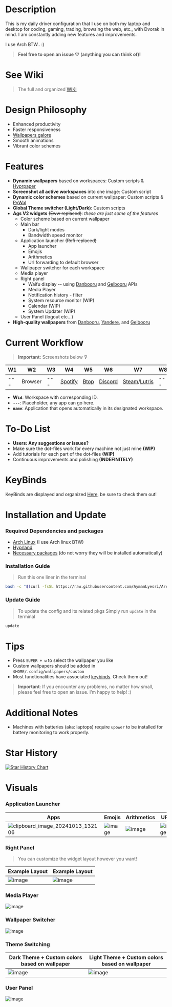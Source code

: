 <!-- > [!IMPORTANT]
> I am migrating the ags code from V1 to the new version V2, all the code needs to be rewriten, so it might take sometime, as an alternative you could just run `update` in the terminal to install previous ags V1 -->

# Description

This is my daily driver configuration that I use on both my laptop and desktop for coding, gaming, trading, browsing the web, etc., with Dvorak in mind. I am constantly adding new features and improvements.

I use Arch BTW.. :)

> **Feel free to open an issue ♡ (anything you can think of)!**

# See Wiki

> The full and organized [WIKI](https://hyprland-conf-wiki.vercel.app/)

# Design Philosophy

- Enhanced productivity
- Faster responsiveness
- [Wallpapers galore](https://github.com/AymanLyesri/hyprland-conf/tree/master/.config/wallpapers)
- Smooth animations
- Vibrant color schemes

# Features

- **Dynamic wallpapers** based on workspaces: Custom scripts & [Hyprpaper](https://github.com/hyprwm/hyprpaper)
- **Screenshot all active workspaces** into one image: Custom script
- **Dynamic color schemes** based on current wallpaper: Custom scripts & [PyWal](https://github.com/dylanaraps/pywal)
- **Global Theme switcher (Light/Dark)**: Custom scripts
- **Ags V2 widgets** ~~(Eww replaced)~~: _these are just some of the features_
  - Color scheme based on current wallpaper
  - Main bar
    - Dark/light modes
    - Bandwidth speed monitor
  - Application launcher ~~(Rofi replaced)~~
    - App launcher
    - Emojis
    - Arithmetics
    - Url forwarding to default browser
  - Wallpaper switcher for each workspace
  - Media player
  - Right panel
    - Waifu display -- using [Danbooru](https://danbooru.donmai.us) and [Gelbooru](https://gelbooru.com) APIs
    - Media Player
    - Notification history - filter
    - System resource monitor (WIP)
    - Calendar (WIP)
    - System Updater (WIP)
  - User Panel (logout etc...)
- **High-quality wallpapers** from [Danbooru](https://danbooru.donmai.us), [Yandere](https://yande.re), and [Gelbooru](https://gelbooru.com)

# Current Workflow

> **Important:** Screenshots below ⊽

| W1  | W2      | W3  | W4                                                  | W5                                           | W6                                                  | W7                                                                            | W8  | W9  | W10   |
| --- | ------- | --- | --------------------------------------------------- | -------------------------------------------- | --------------------------------------------------- | ----------------------------------------------------------------------------- | --- | --- | ----- |
| --- | Browser | --- | [Spotify](https://wiki.archlinux.org/title/spotify) | [Btop](https://github.com/aristocratos/btop) | [Discord](https://wiki.archlinux.org/title/Discord) | [Steam](https://wiki.archlinux.org/title/steam)/[Lutris](https://lutris.net/) | --- | --- | Games |

- **W`id`**: Workspace with corresponding ID.
- **`---`**: Placeholder, any app can go here.
- **`name`**: Application that opens automatically in its designated workspace.

# To-Do List

- **Users: Any suggestions or issues?**
- Make sure the dot-files work for every machine not just mine **(WIP)**
- Add tutorials for each part of the dot-files **(WIP)**
- Continuous improvements and polishing **(INDEFINITELY)**

# KeyBinds

KeyBinds are displayed and organized [Here](https://github.com/AymanLyesri/hyprland-conf/blob/master/.config/hypr/configs/keybinds.conf), be sure to check them out!

# Installation and Update

### Required Dependencies and packages

- [Arch Linux](https://archlinux.org/) (I use Arch linux BTW)
- [Hyprland](https://hyprland.org/)
- [Necessary packages](https://github.com/AymanLyesri/hyprland-conf/blob/master/.config/hypr/pacman/pkglist.txt) (do not worry they will be installed automatically)

### Installation Guide

> Run this one liner in the terminal

```bash
bash -c "$(curl -fsSL https://raw.githubusercontent.com/AymanLyesri/ArchEclipse/refs/heads/master/.config/hypr/maintenance/INSTALL.sh)"
```

### Update Guide

> To update the config and its related pkgs Simply run `update` in the terminal

```bash
update
```

# Tips

- Press `SUPER + w` to select the wallpaper you like
- Custom wallpapers should be added in `$HOME/.config/wallpapers/custom`
- Most functionalities have associated [keybinds](https://github.com/AymanLyesri/hyprland-conf/blob/master/.config/hypr/configs/keybinds.conf). Check them out!

> **Important**: If you encounter any problems, no matter how small, please feel free to open an issue. I’m happy to help! :)

# Additional Notes

- Machines with batteries (aka: laptops) require `upower` to be installed for battery monitoring to work properly.

# Star History

[![Star History Chart](https://api.star-history.com/svg?repos=aymanlyesri/hyprland-conf&type=Date)](https://star-history.com/#aymanlyesri/hyprland-conf&Date)

# Visuals

### Application Launcher

| Apps                                                                                                                | Emojis                                                                                    | Arithmetics                                                                               | URLs                                                                                      |
| ------------------------------------------------------------------------------------------------------------------- | ----------------------------------------------------------------------------------------- | ----------------------------------------------------------------------------------------- | ----------------------------------------------------------------------------------------- |
| ![clipboard_image_20241013_132106](https://github.com/user-attachments/assets/20f9ed91-79cf-41e7-bf5e-dacad8f3933b) | ![image](https://github.com/user-attachments/assets/a0ee2cb8-129a-4f38-b4f2-0636351a0c69) | ![image](https://github.com/user-attachments/assets/8449ae19-0d81-4505-9d58-7241da8dfd48) | ![image](https://github.com/user-attachments/assets/77cabaf7-1233-4f5f-9f56-c27e6e5e1ea5) |

### Right Panel

> You can customize the widget layout however you want!

| Example Layout                                                                            | Example Layout                                                                            |
| ----------------------------------------------------------------------------------------- | ----------------------------------------------------------------------------------------- |
| ![image](https://github.com/user-attachments/assets/c33d0f4e-a3bb-48e1-8f1b-d66abeaf3ddb) | ![image](https://github.com/user-attachments/assets/a75cf5c3-e397-40c2-b3e9-e12722e5d148) |

### Media Player

![image](https://github.com/user-attachments/assets/5de3ad0f-101c-49f0-ab17-1bde12c16257)

### Wallpaper Switcher

![image](https://github.com/user-attachments/assets/8426a309-f088-4200-a8d5-7386496223b3)

### Theme Switching

| Dark Theme + Custom colors based on wallpaper                                             | Light Theme + Custom colors based on wallpaper                                            |
| ----------------------------------------------------------------------------------------- | ----------------------------------------------------------------------------------------- |
| ![image](https://github.com/user-attachments/assets/f3ff78c1-5243-4c00-9e03-898c517cccac) | ![image](https://github.com/user-attachments/assets/7b158721-38fa-4405-9cda-7864c1bc7818) |

### User Panel

![image](https://github.com/user-attachments/assets/d88f9a5e-c7da-4e31-80db-38073dc0278c)

